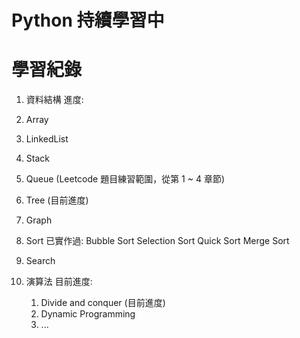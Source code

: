 # Python 持續學習中
# 學習紀錄

1. 資料結構
進度:
  1. Array
  2. LinkedList
  3. Stack
  4. Queue (Leetcode 題目練習範圍，從第 1 ~ 4 章節)
  5. Tree (目前進度)
  6. Graph
  7. Sort
        已實作過:
            Bubble Sort
            Selection Sort
            Quick Sort
            Merge Sort

  8. Search

2. 演算法
目前進度:
   1. Divide and conquer (目前進度)
   2. Dynamic Programming
   3. ...
